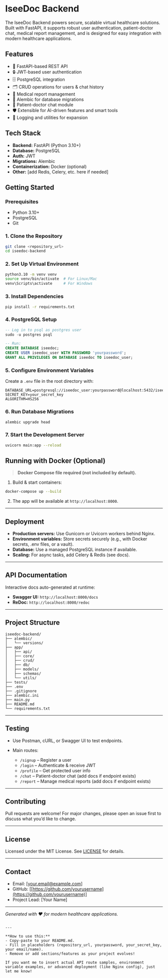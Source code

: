 # IseeDoc Backend

The IseeDoc Backend powers secure, scalable virtual healthcare solutions. Built with FastAPI, it supports robust user authentication, patient-doctor chat, medical report management, and is designed for easy integration with modern healthcare applications.


## Features

- 🚀 FastAPI-based REST API
- 🔒 JWT-based user authentication
- 🗄️ PostgreSQL integration
- 🗂️ CRUD operations for users & chat history
- 📜 Medical report management
- 🔄 Alembic for database migrations
- 💬 Patient-doctor chat module
- 🛡️ Extensible for AI-driven features and smart tools
- 📝 Logging and utilities for expansion

## Tech Stack

- **Backend:** FastAPI (Python 3.10+)
- **Database:** PostgreSQL
- **Auth:** JWT
- **Migrations:** Alembic
- **Containerization:** Docker (optional)
- **Other:** [add Redis, Celery, etc. here if needed]

## Getting Started

### Prerequisites

- Python 3.10+
- PostgreSQL
- Git

### 1. Clone the Repository

```bash
git clone <repository_url>
cd iseedoc-backend
````

### 2. Set Up Virtual Environment

```bash
python3.10 -m venv venv
source venv/bin/activate  # For Linux/Mac
venv\Scripts\activate     # For Windows
```

### 3. Install Dependencies

```bash
pip install -r requirements.txt
```

### 4. PostgreSQL Setup

```sql
-- Log in to psql as postgres user
sudo -u postgres psql

-- Run:
CREATE DATABASE iseedoc;
CREATE USER iseedoc_user WITH PASSWORD 'yourpassword';
GRANT ALL PRIVILEGES ON DATABASE iseedoc TO iseedoc_user;
```

### 5. Configure Environment Variables

Create a `.env` file in the root directory with:

```
DATABASE_URL=postgresql://iseedoc_user:yourpassword@localhost:5432/iseedoc
SECRET_KEY=your_secret_key
ALGORITHM=HS256
```

### 6. Run Database Migrations

```bash
alembic upgrade head
```

### 7. Start the Development Server

```bash
uvicorn main:app --reload
```

## Running with Docker (Optional)

> **Docker Compose file required (not included by default).**

1. Build & start containers:

```bash
docker-compose up --build
```

2. The app will be available at `http://localhost:8000`.

---

## Deployment

* **Production servers:** Use Gunicorn or Uvicorn workers behind Nginx.
* **Environment variables:** Store secrets securely (e.g., with Docker secrets, .env files, or a vault).
* **Database:** Use a managed PostgreSQL instance if available.
* **Scaling:** For async tasks, add Celery & Redis (see docs).

---

## API Documentation

Interactive docs auto-generated at runtime:

* **Swagger UI:** `http://localhost:8000/docs`
* **ReDoc:** `http://localhost:8000/redoc`

---

## Project Structure

```
iseedoc-backend/
├── alembic/
│   └── versions/
├── app/
│   ├── api/
│   ├── core/
│   ├── crud/
│   ├── db/
│   ├── models/
│   ├── schemas/
│   └── utils/
├── tests/
├── .env
├── .gitignore
├── alembic.ini
├── main.py
├── README.md
└── requirements.txt
```

---

## Testing

* Use Postman, cURL, or Swagger UI to test endpoints.
* Main routes:

  * `/signup` – Register a user
  * `/login` – Authenticate & receive JWT
  * `/profile` – Get protected user info
  * `/chat` – Patient-doctor chat (add docs if endpoint exists)
  * `/report` – Manage medical reports (add docs if endpoint exists)

---

## Contributing

Pull requests are welcome! For major changes, please open an issue first to discuss what you’d like to change.

---

## License

Licensed under the MIT License. See [LICENSE](LICENSE) for details.

---

## Contact

* Email: \[[your.email@example.com](mailto:your.email@example.com)]
* GitHub: \[[https://github.com/yourusername](https://github.com/yourusername)]
* Project Lead: \[Your Name]

---

*Generated with ❤️ for modern healthcare applications.*

```

---

**How to use this:**
- Copy-paste to your README.md.
- Fill in placeholders (repository_url, yourpassword, your_secret_key, your email/name).
- Remove or add sections/features as your project evolves!

If you want me to insert actual API route samples, environment variable examples, or advanced deployment (like Nginx config), just let me know!
```

